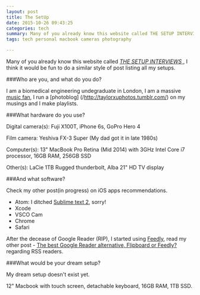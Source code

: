 ```yaml
---
layout: post
title: The SetUp
date: 2015-10-26 09:43:25
categories: tech
summary: Many of you already know this website called THE SETUP INTERVIEWS, I think it would be fun to do a similar style of post listing all my setups.
tags: tech personal macbook cameras photography

---
```


Many of you already know this website called [*THE SETUP INTERVIEWS*
](/https://usesthis.com/), I think it would be fun to do a similar style of post listing all my setups.

###Who are you, and what do you do?

I am a biomedical engineering undegraduate in London, I am a massive [music fan](/http://www.last.fm/user/taylorhxu), I run a [photoblog] (/http://taylorxuphotos.tumblr.com/) on my musings and I make playlists.

###What hardware do you use?

Digital camera(s): Fuji X100T, iPhone 6s, GoPro Hero 4

Film camera: Yeshiva FX-3 Super (My dad got it in late 1980s)

Computer(s): 13" MacBook Pro Retina (Mid 2014) with 3GHz Intel Core i7 processor, 16GB RAM, 256GB SSD

Other(s): LaCie 1TB Rugged thunderbolt, Alba 21" HD TV display

###And what software?

Check my other post(in progress) on iOS apps recommendations.

- Atom: I ditched [Sublime text 2](/http://www.sublimetext.com/2), sorry!
- Xcode
- VSCO Cam 
- Chrome
- Safari

After the decease of Google Reader (RIP), I started using [Feedly](/https://feedly.com/), read my other post - [The best Google Reader alternative, Flipboard or Feedly?](/http://taylorhxu.com/reviews/2013/10/11/the-best-google-reader-alternative/) regarding RSS readers.


###What would be your dream setup?

My dream setup doesn't exist yet. 

12" Macbook with touch screen, detachable keyboard, 16GB RAM, 1TB SSD.